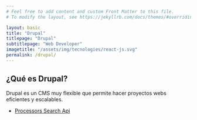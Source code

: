 ```yaml
---
# Feel free to add content and custom Front Matter to this file.
# To modify the layout, see https://jekyllrb.com/docs/themes/#overriding-theme-defaults

layout: basic
title: "Drupal"
titlepage: "Drupal"
subtitlepage: "Web Developer"
imagetitle: "/assets/img/tecnologies/react-js.svg"
permalink: /drupal/
---
```


## ¿Qué es Drupal?
Drupal es un CMS muy flexible que permite hacer proyectos webs eficientes y escalables.
<ul>
    <li><a href="{% link articulos/drupal/processors-search-api.md %}">Processors Search Api</a></li>
</ul>

